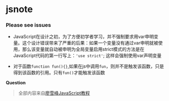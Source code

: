 # jsnote

### Please see issues

* JavaScript在设计之初，为了方便初学者学习，并不强制要求用var申明变量。这个设计错误带来了严重的后果：如果一个变量没有通过var申明就被使用，那么该变量就自动被申明为全局变量启用strict模式的方法是在JavaScript代码的第一行写上：`'use strict'`; 这样会强制使用var声明变量

* 对于函数`function fun(){}`,如果在js中调用`fun`，则并不是触发该函数，只是得到该函数的引用。只有`fun()`才能触发该函数

**Question**

> 全部内容来自[廖雪峰JavaScript教程](https://www.liaoxuefeng.com/wiki/001434446689867b27157e896e74d51a89c25cc8b43bdb3000)

